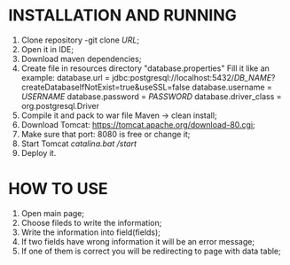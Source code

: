 # INSTALLATION AND RUNNING

1. Clone repository
-git clone *URL*;
2. Open it in IDE;
3. Download maven dependencies;
4. Create file in resources directory "database.properties"
Fill it like an example:
database.url = jdbc:postgresql://localhost:5432/*DB_NAME*?createDatabaseIfNotExist=true&useSSL=false  database.username = *USERNAME*
database.password = *PASSWORD*  database.driver_class = org.postgresql.Driver
5. Compile it and pack to war file
Maven -> clean install;
6. Download Tomcat: https://tomcat.apache.org/download-80.cgi;
7. Make sure that port: 8080 is free or change it;
8. Start Tomcat *catalina.bat /start*
9. Deploy it.

# HOW TO USE
1. Open main page;
2. Choose fileds to write the information;
3. Write the information into field(fields);
4. If two fields have wrong information it will be an error message;
5. If one of them is correct you will be redirecting to page with data table;
